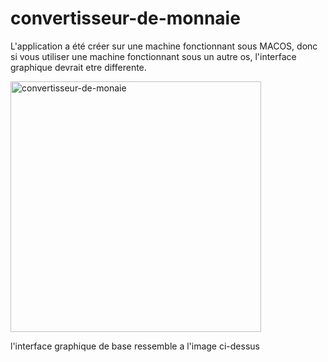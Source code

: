 # convertisseur-de-monnaie
L'application a été créer sur une machine fonctionnant sous MACOS, donc si vous utiliser une machine fonctionnant sous un autre os, l'interface graphique devrait etre differente.

<img width="401" alt="convertisseur-de-monaie" src="https://user-images.githubusercontent.com/115145341/214536566-2510c8c6-1498-4f3f-809c-d4603da01c64.png">

l'interface graphique de base ressemble a l'image ci-dessus
